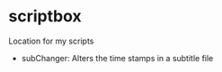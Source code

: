 scriptbox
=========

Location for my scripts
* subChanger: Alters the time stamps in a subtitle file
